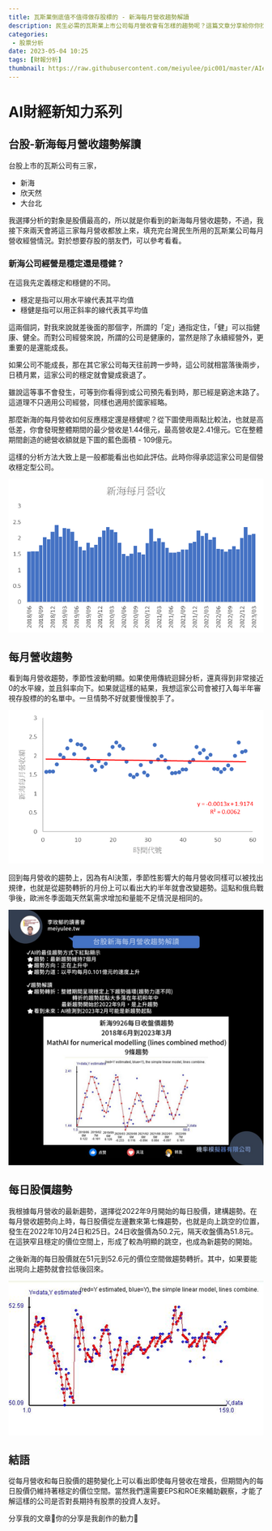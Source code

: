 ```yaml
---
title: 瓦斯業倒底值不值得做存股標的 - 新海每月營收趨勢解讀
description: 民生必需的瓦斯業上市公司每月營收會有怎樣的趨勢呢？這篇文章分享給你你找不到的趨勢訊號，季節波動的數字也同樣能用直線趨勢告訴你需要的資訊。
categories:
 - 股票分析
date: 2023-05-04 10:25
tags: [財報分析]
thumbnail: https://raw.githubusercontent.com/meiyulee/pic001/master/AIecon/AIECON%20(24).JPG
---
```


# AI財經新知力系列

## 台股-新海每月營收趨勢解讀

台股上市的瓦斯公司有三家，

- 新海
- 欣天然
- 大台北

我選擇分析的對象是股價最高的，所以就是你看到的新海每月營收趨勢，不過，我接下來兩天會將這三家每月營收都放上來，填充完台灣民生所用的瓦斯業公司每月營收經營情況。對於想要存股的朋友們，可以參考看看。

### 新海公司經營是穩定還是穩健？

在這我先定義穩定和穩健的不同。

- 穩定是指可以用水平線代表其平均值
- 穩健是指可以用正斜率的線代表其平均值


這兩個詞，對我來說就差後面的那個字，所謂的「定」通指定住，「健」可以指健康、健全。而對公司經營來說，所謂的公司是健康的，當然是除了永續經營外，更重要的是還能成長。

如果公司不能成長，那在其它家公司每天往前跨一步時，這公司就相當落後兩步，日積月累，這家公司的穩定就會變成衰退了。

雖說這等事不會發生，可等到你看得到或公司預先看到時，那已經是窮途末路了。這道理不只適用公司經營，同樣也適用於國家經略。

那麼新海的每月營收如何反應穩定還是穩健呢？從下圖使用兩點比較法，也就是高低差，你會發現整體期間的最少營收是1.44億元，最高營收是2.41億元。它在整體期間創造的總營收額就是下圖的藍色面積 - 109億元。

這樣的分析方法大致上是一般都能看出也如此評估。此時你得承認這家公司是個營收穩定型公司。

![](https://raw.githubusercontent.com/meiyulee/pic001/master/AIecon/potato_cce19641-317e-463a-b9a4-387172ccf046_12b6635b1639063cb99215587bfc55ffa67f2175.png)

## 每月營收趨勢

看到每月營收趨勢，季節性波動明顯。如果使用傳統迴歸分析，還真得到非常接近0的水平線，並且斜率向下。如果就這樣的結果，我想這家公司會被打入每半年審視存股標的的名單中。一旦情勢不好就要慢慢脫手了。

![](https://raw.githubusercontent.com/meiyulee/pic001/master/AIecon/potato_cce19641-317e-463a-b9a4-387172ccf046_bbc228d94c8fb3e6b2316ed363d3988107e6e36f.png)

回到每月營收的趨勢上，因為有AI決策，季節性影響大的每月營收同樣可以被找出規律，也就是從趨勢轉折的月份上可以看出大約半年就會改變趨勢。這點和俄烏戰爭後，歐洲冬季面臨天然氣需求增加和量能不足情況是相同的。

![](https://raw.githubusercontent.com/meiyulee/pic001/master/AIecon/AIECON%20(24).JPG)

## 每日股價趨勢

我根據每月營收的最新趨勢，選擇從2022年9月開始的每日股價，建構趨勢。在每月營收趨勢向上時，每日股價從左邊數來第七條趨勢，也就是向上跳空的位置，發生在2022年10月24日和25日。24日收盤價為50.2元，隔天收盤價為51.8元。在這狹窄且穩定的價位空間上，形成了較為明顯的跳空，也成為新趨勢的開始。

之後新海的每日股價就在51元到52.6元的價位空間做趨勢轉折。其中，如果要能出現向上趨勢就會拉低後回來。

![](https://raw.githubusercontent.com/meiyulee/pic001/master/AIecon/potato_cce19641-317e-463a-b9a4-387172ccf046_b16d1edf9d1c4b376453c438d27035f4ff5d625f.png)

## 結語

從每月營收和每日股價的趨勢變化上可以看出即使每月營收在增長，但期間內的每日股價仍維持著穩定的價位空間。當然我們還需要EPS和ROE來輔助觀察，才能了解這樣的公司是否對長期持有股票的投資人友好。


分享我的文章💎你的分享是我創作的動力💎
